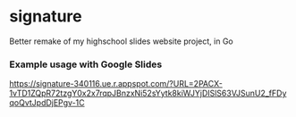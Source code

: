 # signature
Better remake of my highschool slides website project, in Go

### Example usage with Google Slides

https://signature-340116.ue.r.appspot.com/?URL=2PACX-1vTD1ZQpR72tzgY0x2x7rqpJBnzxNi52sYytk8kiWJYjDISlS63VJSunU2_fFDyqoQvtJpdDjEPgv-1C
